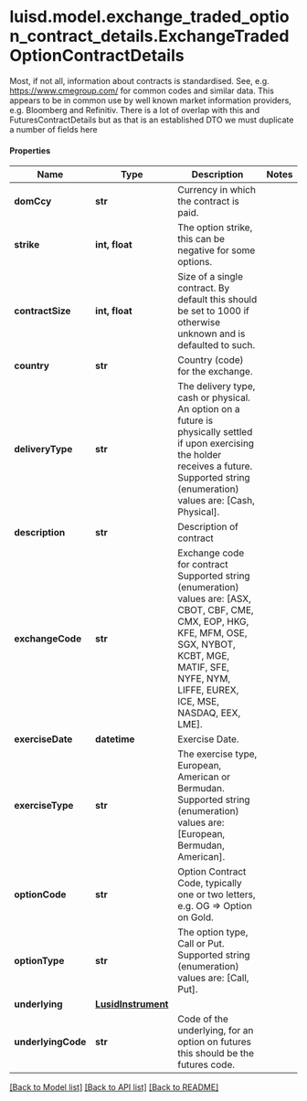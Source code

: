 # luisd.model.exchange_traded_option_contract_details.ExchangeTradedOptionContractDetails

Most, if not all, information about contracts is standardised. See, e.g. https://www.cmegroup.com/ for  common codes and similar data. This appears to be in common use by well known market information providers, e.g. Bloomberg and Refinitiv.  There is a lot of overlap with this and FuturesContractDetails but as that is an established DTO we must duplicate a number of fields here

#### Properties
Name | Type | Description | Notes
------------ | ------------- | ------------- | -------------
**domCcy** | **str** | Currency in which the contract is paid. | 
**strike** | **int, float** | The option strike, this can be negative for some options. | 
**contractSize** | **int, float** | Size of a single contract. By default this should be set to 1000 if otherwise unknown and is defaulted to such. | 
**country** | **str** | Country (code) for the exchange. | 
**deliveryType** | **str** | The delivery type, cash or physical. An option on a future is physically settled if upon exercising the  holder receives a future.  Supported string (enumeration) values are: [Cash, Physical]. | 
**description** | **str** | Description of contract | 
**exchangeCode** | **str** | Exchange code for contract  Supported string (enumeration) values are: [ASX, CBOT, CBF, CME, CMX, EOP, HKG, KFE, MFM, OSE, SGX, NYBOT, KCBT, MGE, MATIF, SFE, NYFE, NYM, LIFFE, EUREX, ICE, MSE, NASDAQ, EEX, LME]. | 
**exerciseDate** | **datetime** | Exercise Date. | 
**exerciseType** | **str** | The exercise type, European, American or Bermudan.  Supported string (enumeration) values are: [European, Bermudan, American]. | 
**optionCode** | **str** | Option Contract Code, typically one or two letters, e.g. OG &#x3D;&gt; Option on Gold. | 
**optionType** | **str** | The option type, Call or Put.  Supported string (enumeration) values are: [Call, Put]. | 
**underlying** | [**LusidInstrument**](LusidInstrument.md) |  | 
**underlyingCode** | **str** | Code of the underlying, for an option on futures this should be the futures code. | 

[[Back to Model list]](../../README.md#documentation-for-models) [[Back to API list]](../../README.md#documentation-for-api-endpoints) [[Back to README]](../../README.md)

